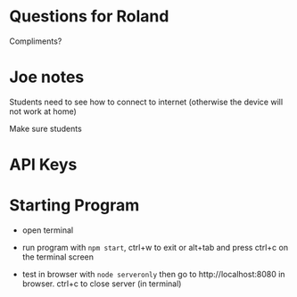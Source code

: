 Questions for Roland
========

Compliments?

Joe notes
========

Students need to see how to connect to internet (otherwise the device will not work at home)

Make sure students 

API Keys
========

Starting Program
========

* open terminal

* run program with `npm start`, ctrl+w to exit or alt+tab and press ctrl+c on the terminal screen 

* test in browser with `node serveronly` then go to http://localhost:8080 in browser. ctrl+c to close server (in terminal)

